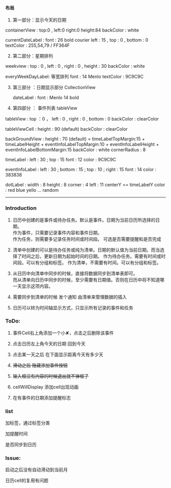 #### 布局

1. 第一部分：显示今天的日期

containerView :
    top:0 , left:0 right:0 height:84
    backColor : white

currentDateLabel :
    font : 26 bold courier
    left : 15 , top : 0 , bottom : 0
    textColor : 255,54,79 / FF364F

2. 第二部分：星期排列

  weekview :
    top : 0 , left : 0 , right : 0 , height : 30
    backColor : white

  everyWeekDayLabel:
    等宽排列
    font : 14 Menlo
    textColor : 9C9C9C

3. 第三部分 ：日期显示部分 CollectionView

    dateLabel :
        font : Menlo 14 bold


4. 第四部分 ： 事件列表 tableView

  tableView :
    top ：0 ， left : 0 , right : 0 , bottom : 0
    backColor : clearColor

  tableViewCell :
    height : 90 (default)
    backColor : clearColor

  backGroundView :
    height : 70 (default)  = timeLabelTopMargin:15 + timeLabelHeight + eventInfoLabelTopMargin:10 + eventInfoLabelHeight + eventInfoLabelBottomMargin:15
    backColor : white
    cornerRadius : 8

  timeLabel :
    left : 30 ; top : 15
    font : 12
    color : 9C9C9C

  eventInfoLabel :
    left : 30 ; bottom : 15 ; top : 10 ; right : 15
    font : 14
    color : 383838

  dotLabel :
    width : 8 height : 8
    corner : 4
    left : 11 centerY == timeLabelY
    color : red blue yello ... random

***

### Introduction

1. 日历中创建的是事件或待办任务。默认是事件。日期为当前日历所选择的日期。    
    作为事件，只需要记录事件内容和事件日期。    
    作为任务，则需要多记录任务时间或时间段。 可选是否需要提醒和是否完成

2. 清单中创建的可以是待办任务或纯为清单。日期的默认值为当前日期。而当选择了时间之后，更新日期为起始时间的日期。
    作为待办任务。需要有时间或时间段。可以有分组和标签。
    作为清单，不需要有时间。可以有分组和标签。

3. 从日历中向清单中同步的时候，直接将数据同步到清单表即可。    
   而从清单向日历中同步的时候，至少需要有日期值。否则在日历中将不知道哪一天显示这项内容。

4. 需要同步到清单的时候 发个通知 由清单来管理数据的插入

5. 日历可以转为时间轴显示方式，只显示所有记录的事件和任务

### ToDo:

1. 事件Cell右上角添加一个小✘，点击之后删除该事件

2. 点击日历左上角今天的日期 回到今天

3. 点击某一天之后 在下面显示距离今天有多少天

4. ~~滑动之后 隐藏添加事件按钮~~ 

5. ~~输入框没有内容的时候退出就不弹框了~~

6. cellWillDisplay 添加cell出现动画

7. 在有事件的日期添加提醒标志


### list

加标签，通过标签分类

加提醒时间

是否同步到日历

### Issue:

启动之后没有自动滑动到当前月

日历cell的复用有问题
